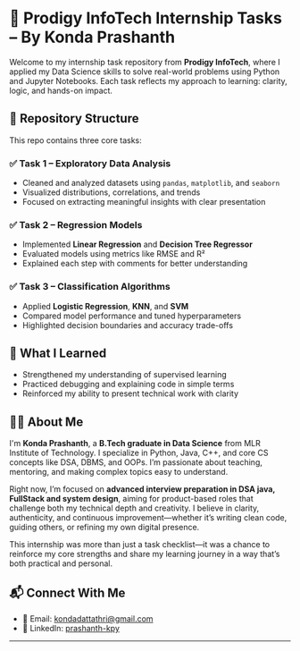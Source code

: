 # 🚀 Prodigy InfoTech Internship Tasks – By Konda Prashanth

Welcome to my internship task repository from **Prodigy InfoTech**, where I applied my Data Science skills to solve real-world problems using Python and Jupyter Notebooks. Each task reflects my approach to learning: clarity, logic, and hands-on impact.

## 📁 Repository Structure

This repo contains three core tasks:

### ✅ Task 1 – Exploratory Data Analysis
- Cleaned and analyzed datasets using `pandas`, `matplotlib`, and `seaborn`
- Visualized distributions, correlations, and trends
- Focused on extracting meaningful insights with clear presentation

### ✅ Task 2 – Regression Models
- Implemented **Linear Regression** and **Decision Tree Regressor**
- Evaluated models using metrics like RMSE and R²
- Explained each step with comments for better understanding

### ✅ Task 3 – Classification Algorithms
- Applied **Logistic Regression**, **KNN**, and **SVM**
- Compared model performance and tuned hyperparameters
- Highlighted decision boundaries and accuracy trade-offs

## 🧠 What I Learned
- Strengthened my understanding of supervised learning
- Practiced debugging and explaining code in simple terms
- Reinforced my ability to present technical work with clarity

## 👨‍💻 About Me

I'm **Konda Prashanth**, a **B.Tech graduate in Data Science** from MLR Institute of Technology. I specialize in Python, Java, C++, and core CS concepts like DSA, DBMS, and OOPs. I’m passionate about teaching, mentoring, and making complex topics easy to understand.

Right now, I’m focused on **advanced interview preparation in DSA java, FullStack and system design**, aiming for product-based roles that challenge both my technical depth and creativity. I believe in clarity, authenticity, and continuous improvement—whether it’s writing clean code, guiding others, or refining my own digital presence.

This internship was more than just a task checklist—it was a chance to reinforce my core strengths and share my learning journey in a way that’s both practical and personal.

## 📬 Connect With Me

- 📧 Email: kondadattathri@gmail.com  
- 💼 LinkedIn: [prashanth-kpy](https://www.linkedin.com/in/prashanth-kpy)  

---
